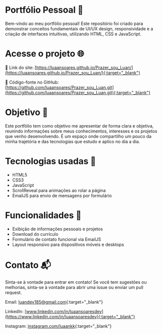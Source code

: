 # Portfólio Pessoal 📁

Bem-vindo ao meu portfólio pessoal! Este repositório foi criado para demonstrar conceitos fundamentais de UI/UX design, responsividade e a criação de interfaces intuitivas, utilizando HTML, CSS e JavaScript.

# Acesse o projeto 🌐

🔗 Link do site: [https://luaansoares.github.io/Prazer_sou_Luan/](https://luaansoares.github.io/Prazer_sou_Luan/){:target="_blank"}

📂 Código-fonte no GitHub: [https://github.com/luaansoares/Prazer_sou_Luan.git](https://github.com/luaansoares/Prazer_sou_Luan.git){:target="_blank"}

# Objetivo 🎯

Este portfólio tem como objetivo me apresentar de forma clara e objetiva, reunindo informações sobre meus conhecimentos, interesses e os projetos que venho desenvolvendo. É um espaço onde compartilho um pouco da minha trajetória e das tecnologias que estudo e aplico no dia a dia.

# Tecnologias usadas 🚀

- HTML5
- CSS3
- JavaScript
- ScrollReveal para animações ao rolar a página
- EmailJS para envio de mensagens por formulário

# Funcionalidades 📄

- Exibição de informações pessoais e projetos
- Download do currículo
- Formulário de contato funcional via EmailJS
- Layout responsivo para dispositivos móveis e desktops

# Contato 📬

Sinta-se à vontade para entrar em contato! Se você tem sugestões ou melhorias, sinta-se à vontade para abrir uma issue ou enviar um pull request.

Email: [luandev185@gmail.com](mailto:luandev185@gmail.com){:target="_blank"}

LinkedIn: [www.linkedin.com/in/luaansoaresdev](https://www.linkedin.com/in/luaansoaresdev){:target="_blank"}

Instagram: [instagram.com/luaankk](https://www.instagram.com/luaankk){:target="_blank"}
